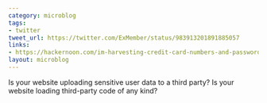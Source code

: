 ```yaml
---
category: microblog
tags:
- twitter
tweet_url: https://twitter.com/ExMember/status/983913201891885057
links:
- https://hackernoon.com/im-harvesting-credit-card-numbers-and-passwords-from-your-site-here-s-how-9a8cb347c5b5
layout: microblog
---
```

Is your website uploading sensitive user data to a third party? Is your website loading third-party code of any kind?
